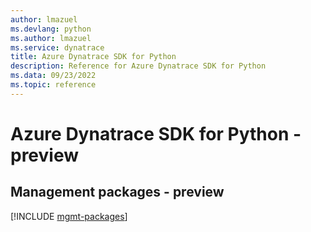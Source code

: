 ```yaml
---
author: lmazuel
ms.devlang: python
ms.author: lmazuel
ms.service: dynatrace
title: Azure Dynatrace SDK for Python
description: Reference for Azure Dynatrace SDK for Python
ms.data: 09/23/2022
ms.topic: reference
---
```

# Azure Dynatrace SDK for Python - preview

## Management packages - preview
[!INCLUDE [mgmt-packages](dynatrace-mgmt-index.md)]